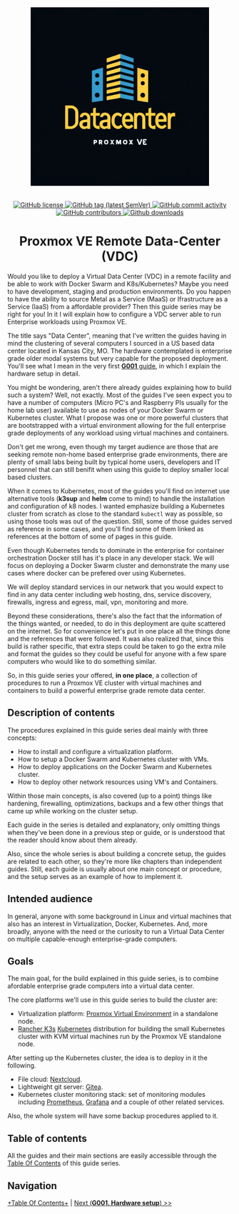 <div align="center">
  <img alt="Redoc logo" src="./images/logo.png" height="400px" width="400px" />
</div>
<br>
<p align="center">
    <a href="LICENSE" target="_blank">
        <img src="https://img.shields.io/github/license/vieo-us/datacenter-pve-guide" alt="GitHub license">
    </a>
    <a href="https://github.com/vieo-us/datacenter-pve-guide/releases" target="_blank">
        <img src="https://img.shields.io/github/tag/vieo-us/datacenter-pve-guide" alt="GitHub tag (latest SemVer)">
    </a>
    <a href="https://github.com/vieo-us/datacenter-pve-guide/commits" target="_blank">
        <img src="https://img.shields.io/github/commit-activity/t/vieo-us/datacenter-pve-guide"
        " alt="GitHub commit activity">
    </a>
    <a href="https://github.com/vieo-us/datacenter-pve-guide/graphs/contributors" target="_blank">
        <img src="https://img.shields.io/github/contributors-anon/vieo-us/datacenter-pve-guide" alt="GitHub contributors">
    </a>
    <a href="https://github.com/vieo-us/datacenter-pve-guide/releases" target="_blank">
        <img src=https://img.shields.io/github/downloads/vieo-us/datacenter-pve-guide/total
         alt="Github downloads">
    </a>
</p>
<div align="center">

  # Proxmox VE Remote Data-Center (VDC)
</div>

Would you like to deploy a Virtual Data Center (VDC) in a remote facility and be able to work with Docker Swarm and K8s/Kubernetes? Maybe you need to have development, staging and production environments. Do you happen to have the ability to source Metal as a Service (MaaS) or Ifrastructure as a Service (IaaS) from a affordable provider? Then this guide series may be right for you! In it I will explain how to configure a VDC server able to run Enterprise workloads using Proxmox VE.

The title says "Data Center", meaning that I've written the guides having in mind the clustering of several computers I sourced in a US based data center located in Kansas City, MO. The hardware contemplated is enterprise grade older modal systems but very capable for the proposed deployment. You'll see what I mean in the very first [**G001** guide](G001%20-%20Hardware%20setup.md), in which I explain the hardware setup in detail.

You might be wondering, aren't there already guides explaining how to build such a system? Well, not exactly. Most of the guides I've seen expect you to have a number of computers (Micro PC's and Raspberry PIs usually for the home lab user) available to use as nodes of your Docker Swarm or Kubernetes cluster. What I propose was one or more powerful clusters that are bootstrapped with a virtual environment allowing for the full enterprise grade deployments of any workload using virtual machines and containers.

Don't get me wrong, even though my target audience are those that are seeking remote non-home based enterprise grade environments, there are plenty of small labs being built by typical home users, developers and IT personnel that can still benifit when using this guide to deploy smaller local based clusters. 

When it comes to Kubernetes, most of the guides you'll find on internet use alternative tools (**k3sup** and **helm** come to mind) to handle the installation and configuration of k8 nodes. I wanted emphasize building a Kubernetes cluster from scratch as close to the standard `kubectl` way as possible, so using those tools was out of the question. Still, some of those guides served as reference in some cases, and you'll find some of them linked as references at the bottom of some of pages in this guide.

Even though Kubernetes tends to dominate in the enterprise for container orchestration Docker still has it's place in any developer stack. We will focus on deploying a Docker Swarm cluster and demonstrate the many use cases where docker can be prefered over using Kubernetes.

We will deploy standard services in our network that you would expect to find in any data center including web hosting, dns, service discovery, firewalls, ingress and egress, mail, vpn, monitoring and more.

Beyond these considerations, there's also the fact that the information of the things wanted, or needed, to do in this deployment are quite scattered on the internet. So for convenience let's put in one place all the things done and the references that were followed. It was also realized that, since this build is rather specific, that extra steps could be taken to go the extra mile and format the guides so they could be useful for anyone with a few spare computers who would like to do something similar.

So, in this guide series your offered, **in one place**, a collection of procedures to run a Proxmox VE cluster with virtual machines and containers to build a powerful enterprise grade remote data center.

## Description of contents

The procedures explained in this guide series deal mainly with three concepts:

- How to install and configure a virtualization platform.
- How to setup a Docker Swarm and Kubernetes cluster with VMs.
- How to deploy applications on the Docker Swarm and Kubernetes cluster.
- How to deploy other network resources using VM's and Containers.

Within those main concepts, is also covered (up to a point) things like hardening, firewalling, optimizations, backups and a few other things that came up while working on the cluster setup.

Each guide in the series is detailed and explanatory, only omitting things when they've been done in a previous step or guide, or is understood that the reader should know about them already.

Also, since the whole series is about building a concrete setup, the guides are related to each other, so they're more like chapters than independent guides. Still, each guide is usually about one main concept or procedure, and the setup serves as an example of how to implement it.

## Intended audience

In general, anyone with some background in Linux and virtual machines that also has an interest in Virtualization, Docker, Kubernetes. And, more broadly, anyone with the need or the curiosity to run a Virtual Data Center on multiple capable-enough enterprise-grade computers.

## Goals

The main goal, for the build explained in this guide series, is to combine afordable enterprise grade computers into a virtual data center.

The core platforms we'll use in this guide series to build the cluster are:

- Virtualization platform: [Proxmox Virtual Environment](https://www.proxmox.com/en/) in a standalone node.
- [Rancher K3s](https://k3s.io/) [Kubernetes](https://kubernetes.io/) distribution for building the small Kubernetes cluster with KVM virtual machines run by the Proxmox VE standalone node.

After setting up the Kubernetes cluster, the idea is to deploy in it the following.

- File cloud: [Nextcloud](https://nextcloud.com/).
- Lightweight git server: [Gitea](https://gitea.io/).
- Kubernetes cluster monitoring stack: set of monitoring modules including [Prometheus](https://prometheus.io/), [Grafana](https://grafana.com/grafana/) and a couple of other related services.

Also, the whole system will have some backup procedures applied to it.

## Table of contents

All the guides and their main sections are easily accessible through the [Table Of Contents](G000%20-%20Table%20Of%20Contents.md) of this guide series.

## Navigation

[+Table Of Contents+](G000%20-%20Table%20Of%20Contents.md) | [Next (**G001. Hardware setup**) >>](G001%20-%20Hardware%20setup.md)
